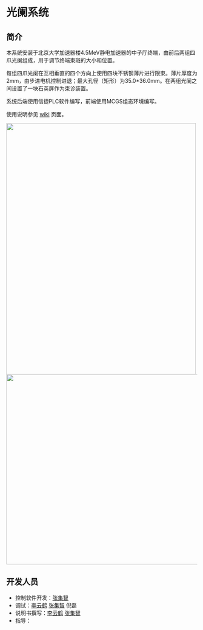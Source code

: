 # 光阑系统

## 简介

本系统安装于北京大学加速器楼4.5MeV静电加速器的中子厅终端，由前后两组四爪光阑组成，用于调节终端束斑的大小和位置。

每组四爪光阑在互相垂直的四个方向上使用四块不锈钢薄片进行限束。薄片厚度为2mm，由步进电机控制进退；最大孔径（矩形）为35.0*36.0mm。在两组光阑之间设置了一块石英屏作为束诊装置。

系统后端使用信捷PLC软件编写，前端使用MCGS组态环境编写。

使用说明参见 [wiki](https://github.com/pkuNucExp/DiaphragmSystem/wiki) 页面。

<img src=https://user-images.githubusercontent.com/111344794/185387451-066e680a-4b34-4754-a869-df0078fd8a35.jpg width=500 height=660 />

<img src=https://user-images.githubusercontent.com/111344794/185388306-ab3a1634-d9ca-47c7-a2e1-ba81a60d2f90.jpg width=700 height=500 />

## 开发人员


- 控制软件开发：[张集智](https://github.com/zhangjizhi66)
- 调试：[李云鹤](https://github.com/Liyunhe490) [张集智](https://github.com/zhangjizhi66) 倪磊
- 说明书撰写：[李云鹤](https://github.com/Liyunhe490) [张集智](https://github.com/zhangjizhi66)
- 指导： 

